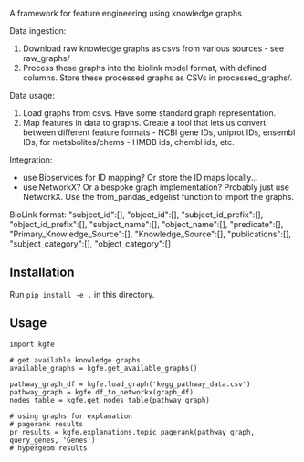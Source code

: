 A framework for feature engineering using knowledge graphs

Data ingestion:
1. Download raw knowledge graphs as csvs from various sources - see raw_graphs/
2. Process these graphs into the biolink model format, with defined columns. Store these processed graphs as CSVs in processed_graphs/.

Data usage:
1. Load graphs from csvs. Have some standard graph representation.
2. Map features in data to graphs. Create a tool that lets us convert between different feature formats - NCBI gene IDs, uniprot IDs, ensembl IDs, for metabolites/chems - HMDB ids, chembl ids, etc.

Integration:
- use Bioservices for ID mapping? Or store the ID maps locally...
- use NetworkX? Or a bespoke graph implementation? Probably just use NetworkX. Use the from_pandas_edgelist function to import the graphs.


BioLink format:
"subject_id":[],
"object_id":[],
"subject_id_prefix":[],
"object_id_prefix":[],
"subject_name":[],
"object_name":[],
"predicate":[],
"Primary_Knowledge_Source":[],
"Knowledge_Source":[],
"publications":[],
"subject_category":[],
"object_category":[]

## Installation

Run `pip install -e .` in this directory.


## Usage

```
import kgfe

# get available knowledge graphs
available_graphs = kgfe.get_available_graphs()

pathway_graph_df = kgfe.load_graph('kegg_pathway_data.csv')
pathway_graph = kgfe.df_to_networkx(graph_df)
nodes_table = kgfe.get_nodes_table(pathway_graph)

# using graphs for explanation
# pagerank results
pr_results = kgfe.explanations.topic_pagerank(pathway_graph, query_genes, 'Genes')
# hypergeom results
```
